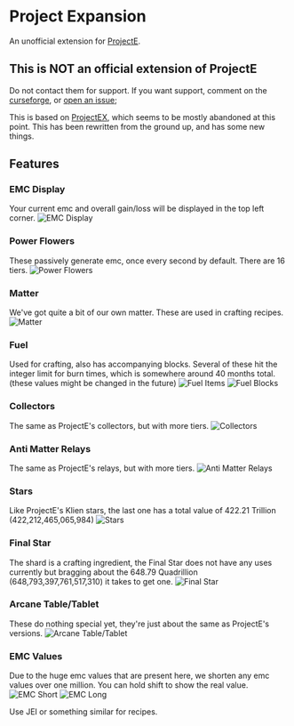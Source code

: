 # Project Expansion
An unofficial extension for [ProjectE](https://www.curseforge.com/minecraft/mc-mods/projecte).
## This is NOT an official extension of ProjectE
Do not contact them for support. If you want support, comment on the [curseforge](https://www.curseforge.com/minecraft/mc-mods/project-expansion), or [open an issue](https://github.com/DonovanDMC/ProjectExpansion/issues/new);

This is based on [ProjectEX](https://www.curseforge.com/minecraft/mc-mods/projectex-forge), which seems to be mostly abandoned at this point. This has been rewritten from the ground up, and has some new things.

## Features

### EMC Display
Your current emc and overall gain/loss will be displayed in the top left corner.
![EMC Display](https://media.forgecdn.net/attachments/432/327/emc_display.gif)

### Power Flowers
These passively generate emc, once every second by default. There are 16 tiers.
![Power Flowers](https://media.forgecdn.net/attachments/432/343/power_flowers.png)

### Matter
We've got quite a bit of our own matter. These are used in crafting recipes.
![Matter](https://media.forgecdn.net/attachments/432/342/matter.png)

### Fuel
Used for crafting, also has accompanying blocks. Several of these hit the integer limit for burn times, which is somewhere around 40 months total. (these values might be changed in the future)
![Fuel Items](https://media.forgecdn.net/attachments/432/340/fuel.png)
![Fuel Blocks](https://media.forgecdn.net/attachments/432/341/fuel_blocks.png)

### Collectors
The same as ProjectE's collectors, but with more tiers.
![Collectors](https://media.forgecdn.net/attachments/432/326/collectors.png)

### Anti Matter Relays
The same as ProjectE's relays, but with more tiers.
![Anti Matter Relays](https://media.forgecdn.net/attachments/432/344/relays.png)

### Stars
Like ProjectE's Klien stars, the last one has a total value of 422.21 Trillion (422,212,465,065,984)
![Stars](https://media.forgecdn.net/attachments/432/345/stars.png)

### Final Star
The shard is a crafting ingredient, the Final Star does not have any uses currently but bragging about the 648.79 Quadrillion (648,793,397,761,517,310) it takes to get one.
![Final Star](https://media.forgecdn.net/attachments/432/339/final.png)

### Arcane Table/Tablet
These do nothing special yet, they're just about the same as ProjectE's versions.
![Arcane Table/Tablet](https://media.forgecdn.net/attachments/432/346/table.png)

### EMC Values
Due to the huge emc values that are present here, we shorten any emc values over one million. You can hold shift to show the real value.
![EMC Short](https://media.forgecdn.net/attachments/432/338/emc_short.png)
![EMC Long](https://media.forgecdn.net/attachments/432/337/emc_long.png)

Use JEI or something similar for recipes.